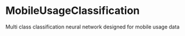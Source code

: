 # MobileUsageClassification
Multi class classification neural network designed for mobile usage data
